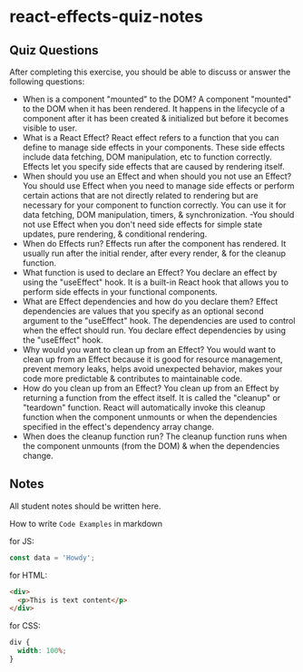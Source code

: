 # react-effects-quiz-notes

## Quiz Questions

After completing this exercise, you should be able to discuss or answer the following questions:

- When is a component "mounted" to the DOM?
  A component "mounted" to the DOM when it has been rendered. It happens in the lifecycle of a component after it has been created & initialized but before it becomes visible to user.
- What is a React Effect?
  React effect refers to a function that you can define to manage side effects in your components. These side effects include data fetching, DOM manipulation, etc to function correctly. Effects let you specify side effects that are caused by rendering itself.
- When should you use an Effect and when should you not use an Effect?
  You should use Effect when you need to manage side effects or perform certain actions that are not directly related to rendering but are necessary for your component to function correctly. You can use it for data fetching, DOM manipulation, timers, & synchronization.
  -You should not use Effect when you don't need side effects for simple state updates, pure rendering, & conditional rendering.
- When do Effects run?
  Effects run after the component has rendered. It usually run after the initial render, after every render, & for the cleanup function.
- What function is used to declare an Effect?
  You declare an effect by using the "useEffect" hook. It is a built-in React hook that allows you to perform side effects in your functional components.
- What are Effect dependencies and how do you declare them?
  Effect dependencies are values that you specify as an optional second argument to the "useEffect" hook. The dependencies are used to control when the effect should run. You declare effect dependencies by using the "useEffect" hook.
- Why would you want to clean up from an Effect?
  You would want to clean up from an Effect because it is good for resource management, prevent memory leaks, helps avoid unexpected behavior, makes your code more predictable & contributes to maintainable code.
- How do you clean up from an Effect?
  You clean up from an Effect by returning a function from the effect itself. It is called the "cleanup" or "teardown" function. React will automatically invoke this cleanup function when the component unmounts or when the dependencies specified in the effect's dependency array change.
- When does the cleanup function run?
  The cleanup function runs when the component unmounts (from the DOM) & when the dependencies change.

## Notes

All student notes should be written here.

How to write `Code Examples` in markdown

for JS:

```javascript
const data = 'Howdy';
```

for HTML:

```html
<div>
  <p>This is text content</p>
</div>
```

for CSS:

```css
div {
  width: 100%;
}
```
